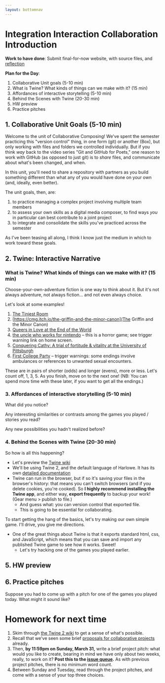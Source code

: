 ```yaml
---
layout: bottomnav
---
```


# Integration Interaction Collaboration Introduction

**Work to have done**: Submit final-for-now website, with source files, and [reflection](https://github.com/pitt-cdm/miller2019spring/issues/13)

**Plan for the Day**:

1. Collaborative Unit goals (5-10 min)
2. What is Twine? What kinds of things can we make with it? (15 min) <!-- play sample games -->
3. Affordances of interactive storytelling (5-10 min)<!-- talk about commonalities, differences, possibilities -->
4. Behind the Scenes with Twine (20-30 min)<!-- preview the Harlowe wiki, note different syntax options. Make a simple game together. Note that you can work directly in the browser, but then you can't switch browsers (and if you delete cookies, you're cooked). So export frequently and/or use the offline version! You can import from any html file that Twine has created. Which means you can right-click and Save As... any Twine game you can play online, and import that html file to see how it's made. Amazing! -->
5. HW preview
6. Practice pitches <!-- How would you pitch the games you played today? -->



## 1. Collaborative Unit Goals (5-10 min)

Welcome to the unit of Collaborative Composing! We've spent the semester practicing this "version control" thing, in one form (git) or another (Box), but only working with files and folders we controlled individually. But if you think _way_ back to the video series "Git and GitHub for Poets," one reason to work with GitHub (as opposed to just git) is to _share_ files, and communicate about what's been changed, and when.

In this unit, you'll need to share a repository with partners as you build something different than what any of you would have done on your own (and, ideally, even better).

The unit goals, then, are:
1. to practice managing a complex project involving multiple team members
2. to assess your own skills as a digital media composer, to find ways _you_ in particular can best contribute to a joint project
3. to integrate and consolidate the skills you've practiced across the semester

As I've been teasing all along, I think I know just the medium in which to work toward these goals.

## 2. Twine: Interactive Narrative

### What is Twine? What kinds of things can we make with it? (15 min)

Choose-your-own-adventure fiction is one way to think about it. But it's not always adventure, not always fiction... and not even always choice.

Let's look at some examples!

1. [The Tiniest Room](https://erik108.itch.io/the-tiniest-room)
2. [https://cmg.itch.io/the-griffin-and-the-minor-canon](The Griffin and the Minor Canon)
3. [Queers in Love at the End of the World](https://w.itch.io/end-of-the-world)
4. [the uncle who works for nintendo](https://ztul.itch.io/the-uncle-who-works-for-nintendo) – this is a horror game; see trigger warning link on home screen.
5. [Conquering Cathy: A trial of fortitude & vitality at the University of Pittsburgh](http://philome.la/mtyrhetoric/conquering-cathy/play)
6. [First College Party](https://kbird4.github.io/digital-showcase-2018/first-college-party/) – trigger warnings: some endings involve ambulances or references to unwanted sexual encounters.

These are in pairs of shorter (odds) and longer (evens), more or less. Let's count off, 1, 3, 5. As you finish, move on to the next one! (NB: You can spend more time with these later, if you want to get all the endings.)

### 3. Affordances of interactive storytelling (5-10 min)

What did you notice?

Any interesting similarities or contrasts among the games you played / stories you read?

Any new possibilities you hadn't realized before?

### 4. Behind the Scenes with Twine (20-30 min)<!-- preview the Harlowe wiki, note different syntax options. Make a simple game together. Note that you can work directly in the browser, but then you can't switch browsers (and if you delete cookies, you're cooked). So export frequently and/or use the offline version! You can import from any html file that Twine has created. Which means you can right-click and Save As... any Twine game you can play online, and import that html file to see how it's made. Amazing! -->

So how is all this happening?

* Let's preview the [Twine wiki](http://twinery.org/wiki/twine2:guide)
* We'll be using Twine 2, and the default language of Harlowe. It has its own [detailed documentation](https://twine2.neocities.org)
* Twine can run in the browser, but if so it's saving your files in the browser's history: that means you can't switch browsers (and if you delete cookies, you're cooked). So **I highly recommend installing the Twine app**, and either way, **export frequently** to backup your work! (Gear menu > publish to file.)
   - And guess what: you can version control that exported file.
   - This is going to be essential for collaborating.

<div class="alert alert-success">
To start getting the hang of the basics, let's try making our own simple game. I'll drive, you give me directions.
</div>

* One of the great things about Twine is that it exports standard html, css, and JavaScript, which means that you can save and import any published Twine game to see how it works. Sweet!
  - Let's try hacking one of the games you played earlier.

## 5. HW preview

## 6. Practice pitches
Suppose you had to come up with a pitch for one of the games you played today. What might it sound like?

# Homework for next time

1. Skim through [the Twine 2 wiki](http://twinery.org/wiki/twine2:guide) to get a sense of what's possible.
2. Recall that we've seen some brief [proposals for collaborative projects](https://github.com/pitt-cdm/miller2019spring/issues?q=is%3Aopen+is%3Aissue+milestone%3A%22Collaborative+Unit%22) already.
3. Then, **by 11:59pm on Sunday, March 31,** write a brief project pitch: what would you like to create, bearing in mind we have only about two weeks, really, to work on it? **Post this to the [issue queue](https://github.com/pitt-cdm/miller2019spring/issues/14).** As with previous project pitches, there is no minimum word count.
4. Between Sunday and Tuesday, read through the project pitches, and come with a sense of your top three choices. <!-- Ben HW: make a doodle poll of the options? -->
